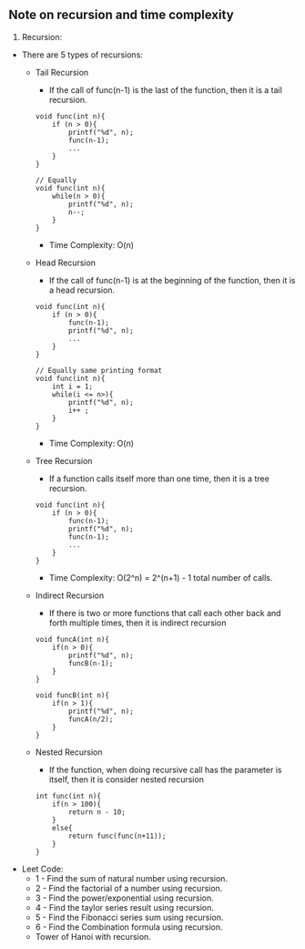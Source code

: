 ## Note on recursion and time complexity
1. Recursion:
- There are 5 types of recursions:
    - Tail Recursion
        - If the call of func(n-1) is the last of the function, then it is a tail recursion.

        ```
        void func(int n){
            if (n > 0){
                printf("%d", n);
                func(n-1);
                ...
            }
        }
        
        // Equally
        void func(int n){
            while(n > 0){
                printf("%d", n);
                n--;
            }
        }
        ```
        - Time Complexity: O(n)
    - Head Recursion
        - If the call of func(n-1) is at the beginning of the function, then it is a head recursion.
        ```
        void func(int n){
            if (n > 0){
                func(n-1);
                printf("%d", n);
                ...
            }
        }
        
        // Equally same printing format
        void func(int n){
            int i = 1;
            while(i <= n>){
                printf("%d", n);
                i++ ;
            }
        }
        ```
        - Time Complexity: O(n)

    - Tree Recursion
        - If a function calls itself more than one time, then it is a tree recursion.
        ```
        void func(int n){
            if (n > 0){
                func(n-1);
                printf("%d", n);
                func(n-1);
                ...
            }
        }
        ```
        - Time Complexity: O(2^n) = 2^(n+1) - 1 total number of calls.

    - Indirect Recursion
        - If there is two or more functions that call each other back and forth multiple times, then it is indirect recursion
        ``` 
        void funcA(int n){
            if(n > 0){
                printf("%d", n);
                funcB(n-1);
            }
        }

        void funcB(int n){
            if(n > 1){
                printf("%d", n);
                funcA(n/2);
            }
        }
        ```
    - Nested Recursion
        - If the function, when doing recursive call has the parameter is itself, then it is consider nested recursion
        ```
        int func(int n){
            if(n > 100){
                return n - 10;
            }
            else{
                return func(func(n+11));
            }
        }
        ```
- Leet Code:
    - 1 - Find the sum of natural number using recursion.
    - 2 - Find the factorial of a number using recursion.
    - 3 - Find the power/exponential using recursion.
    - 4 - Find the taylor series result using recursion.
    - 5 - Find the Fibonacci series sum using recursion.
    - 6 - Find the Combination formula using recursion.
    - Tower of Hanoi with recursion.